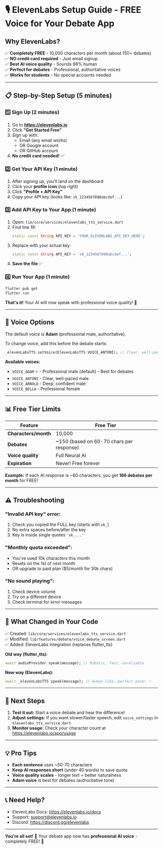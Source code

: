 # 🎙️ ElevenLabs Setup Guide - FREE Voice for Your Debate App

## Why ElevenLabs?
✅ **Completely FREE** - 10,000 characters per month (about 150+ debates)  
✅ **NO credit card required** - Just email signup  
✅ **Best AI voice quality** - Sounds 98% human  
✅ **Perfect for debates** - Professional, authoritative voices  
✅ **Works for students** - No special accounts needed  

---

## 📋 Step-by-Step Setup (5 minutes)

### 1️⃣ Sign Up (2 minutes)

1. Go to **https://elevenlabs.io**
2. Click **"Get Started Free"**
3. Sign up with:
   - Email (any email works)
   - OR Google account
   - OR GitHub account
4. **No credit card needed!** ✅

### 2️⃣ Get Your API Key (1 minute)

1. After signing up, you'll land on the dashboard
2. Click your **profile icon** (top right)
3. Click **"Profile + API Key"**
4. Copy your API key (looks like: `sk_1234567890abcdef...`)

### 3️⃣ Add API Key to Your App (1 minute)

1. Open: `lib/core/services/elevenlabs_tts_service.dart`
2. Find line 19:
   ```dart
   static const String API_KEY = 'YOUR_ELEVENLABS_API_KEY_HERE';
   ```
3. Replace with your actual key:
   ```dart
   static const String API_KEY = 'sk_1234567890abcdef...';
   ```
4. **Save the file** ✅

### 4️⃣ Run Your App (1 minute)

```bash
flutter pub get
flutter run
```

**That's it!** Your AI will now speak with professional voice quality! 🎉

---

## 🎤 Voice Options

The default voice is **Adam** (professional male, authoritative).

To change voice, add this before the debate starts:

```dart
_elevenLabsTTS.setVoice(ElevenLabsTTS.VOICE_ANTONI); // Clear, well-paced
```

**Available voices:**
- `VOICE_ADAM` ⭐ - Professional male (default) - Best for debates
- `VOICE_ANTONI` - Clear, well-paced male
- `VOICE_ARNOLD` - Deep, confident male
- `VOICE_BELLA` - Professional female

---

## 📊 Free Tier Limits

| Feature | Free Tier |
|---------|-----------|
| **Characters/month** | 10,000 |
| **Debates** | ~150 (based on 60-70 chars per response) |
| **Voice quality** | Full Neural AI |
| **Expiration** | Never! Free forever |

**Example:** If each AI response is ~60 characters, you get **166 debates per month** for FREE!

---

## ⚠️ Troubleshooting

### "Invalid API key" error:
1. Check you copied the FULL key (starts with `sk_`)
2. No extra spaces before/after the key
3. Key is inside single quotes `'sk_...'`

### "Monthly quota exceeded":
- You've used 10k characters this month
- Resets on the 1st of next month
- OR upgrade to paid plan ($5/month for 30k chars)

### "No sound playing":
1. Check device volume
2. Try on a different device
3. Check terminal for error messages

---

## 🎯 What Changed in Your Code

✅ Created: `lib/core/services/elevenlabs_tts_service.dart`  
✅ Modified: `lib/features/debate/voice_debate_screen.dart`  
✅ Added: ElevenLabs integration (replaces flutter_tts)  

**Old way (flutter_tts):**
```dart
await audioProvider.speak(message); // Robotic, fast, unreliable
```

**New way (ElevenLabs):**
```dart
await _elevenLabsTTS.speak(message); // Human-like, perfect pace! ✨
```

---

## 🚀 Next Steps

1. **Test it out:** Start a voice debate and hear the difference!
2. **Adjust settings:** If you want slower/faster speech, edit `voice_settings` in `elevenlabs_tts_service.dart`
3. **Monitor usage:** Check your character count at https://elevenlabs.io/app/usage

---

## 💡 Pro Tips

- **Each sentence** uses ~50-70 characters
- **Keep AI responses short** (under 40 words) to save quota
- **Voice quality scales** - longer text = better naturalness
- **Adam voice** is best for debates (authoritative tone)

---

## 📞 Need Help?

- ElevenLabs Docs: https://elevenlabs.io/docs
- Support: support@elevenlabs.io
- Discord: https://discord.gg/elevenlabs

---

**You're all set!** 🎉 Your debate app now has **professional AI voice** - completely FREE! 🚀
